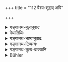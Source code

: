 +++
title = "112 वैश्य-शूद्राव् अपि"

+++

<details><summary>गङ्गानथ-मूलानुवादः</summary>

The Vaiśya and the Śūdra also, when arrived in the family in the character of guests, he should feed, along with his servants,—showing his compassionate disposition.—(112)
</details>

<details><summary>मेधातिथिः</summary>

अतिथेर् धर्मो ऽतिथिधर्मः । स ययोर् अस्ति ताव् **अतिथिधर्मिणौ** । अतिथिधर्मश् च प्राग् व्याख्यातः । **कुटुम्बं** गृहम्, तत्र **प्राप्ताव्** आगतौ **वैश्यशूद्राव् अपि भोजयेत्**, क्षत्रियवत् । तयोस् तु भोजनकालः क्षत्रियकालात् परेण । यत आह- **भोजयेत् सह भृत्यैस् तौ** । भृत्या अत्र दासा उच्यन्ते । तेषां च भोजनकालो भुक्तवस्व् अतिथिज्ञातिबान्धवेषु सर्वेष्व् अर्वाग् दम्पतिभ्याम् । **सह**शब्द एककालतामात्रलक्षणार्थः । **आनृशंस्यं** कारुण्यम् अनुकम्पां **प्रयोजयन्** प्रमाणीकुर्वन्न् आश्रयन्न् इति यावत् । अनेन पूज्यतां वारयति । अनुग्राह्यो ह्य् अनुकम्प्यो न पूज्यः । अनुकम्प्येषु यदि च शक्यते ऽनुग्रहः कर्तुं ततः क्रियते ऽभ्युदयार्थिना, न त्व् अकरणाद् अतिथेर् अतिक्रमः । एतद् उक्तं भवति । यादृशो ऽतिथिभोजनाद् उत्कृष्टो धर्मः अनुकम्प्यानुग्रहान् न तादृशस् ततो निकृष्टः ॥ ३.१०२ ॥
</details>

<details><summary>गङ्गानथ-भाष्यानुवादः</summary>

Those that have the character of guests are said to arrive ‘*in the character of guests*;’ the ‘character of the guest’ has been already described.

‘*Family*’—House.

‘*Arrived*’—Come.

He should feed the *Vaiśya* and the *Śūdra* also, like the *Kṣatriya*. The time, for feeding them is after the quests, relations and friends have eaten, but before the House-holder and his wife.

‘*Along with*’ means simply ‘at the same time.’

‘*Compassionate disposition*’—sympathy, pity.

‘*Showing*’—providing proof of, having recourse to.

This last clause has been added with a view to show that those here mentioned are not objects of respect. It is one who is to be kindly treated that deserves compassion, and not one who is to be worshipped. Towards pergons deserving kindly treatment, if help can be accorded, this is done by everyone who desires his own welfare. But its omission does not mean ill-treatment of the guest. What is meant is that the merit derived from helping the person deserving compassion is not similar to that derived from entertaining the guest; it is inferior to this latter.—(112)
</details>

<details><summary>गङ्गानथ-टिप्पन्यः</summary>

*Parāśaramādhava* (Ācāra, p. 354) quotes this verse without
comment;—also *Aparārka* (p. 152), which explains ‘*ānṛśaṃsyam*’ as ‘*anaiṣṭhuryam*,’ ‘absence of hard-heartedness.’—It is quoted also in
*Varṣakriyā-kaumudī* (p. 572), which explains ‘*Kuṭumbe*’ as ‘in the
house’.
</details>

<details><summary>गङ्गानथ-तुल्य-वाक्यानि</summary>

**(verses 3.110-112)  
**

See Comparative notes for [Verse 3.110].
</details>

<details><summary>Bühler</summary>

112	Even a Vaisya and a Sudra who have approached his house in the manner of guests, he may allow to eat with his servants, showing (thereby) his compassionate disposition.
</details>
